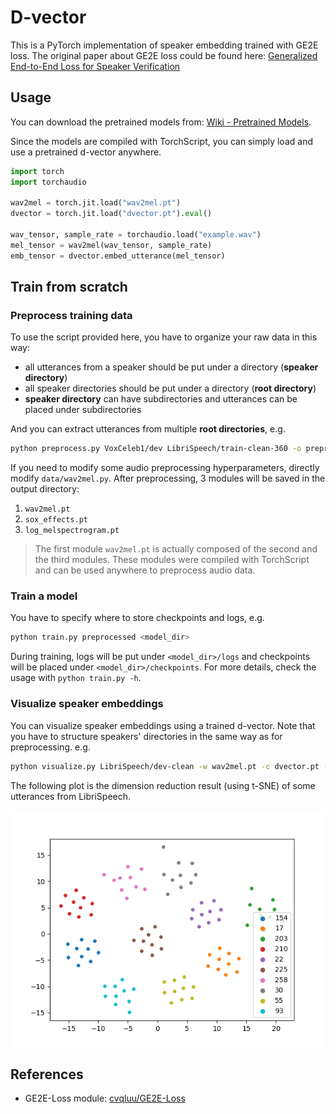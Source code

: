 # D-vector

This is a PyTorch implementation of speaker embedding trained with GE2E loss.
The original paper about GE2E loss could be found here: [Generalized End-to-End Loss for Speaker Verification](https://arxiv.org/abs/1710.10467)

## Usage

You can download the pretrained models from: [Wiki - Pretrained Models](https://github.com/yistLin/dvector/wiki/Pretrained-Models).

Since the models are compiled with TorchScript, you can simply load and use a pretrained d-vector anywhere.

```python
import torch
import torchaudio

wav2mel = torch.jit.load("wav2mel.pt")
dvector = torch.jit.load("dvector.pt").eval()

wav_tensor, sample_rate = torchaudio.load("example.wav")
mel_tensor = wav2mel(wav_tensor, sample_rate)
emb_tensor = dvector.embed_utterance(mel_tensor)
```

## Train from scratch

### Preprocess training data

To use the script provided here, you have to organize your raw data in this way:

- all utterances from a speaker should be put under a directory (**speaker directory**)
- all speaker directories should be put under a directory (**root directory**)
- **speaker directory** can have subdirectories and utterances can be placed under subdirectories

And you can extract utterances from multiple **root directories**, e.g.

```bash
python preprocess.py VoxCeleb1/dev LibriSpeech/train-clean-360 -o preprocessed
```

If you need to modify some audio preprocessing hyperparameters, directly modify `data/wav2mel.py`.
After preprocessing, 3 modules will be saved in the output directory:
1. `wav2mel.pt`
2. `sox_effects.pt`
3. `log_melspectrogram.pt`

> The first module `wav2mel.pt` is actually composed of the second and the third modules.
> These modules were compiled with TorchScript and can be used anywhere to preprocess audio data.

### Train a model

You have to specify where to store checkpoints and logs, e.g.

```bash
python train.py preprocessed <model_dir>
```

During training, logs will be put under `<model_dir>/logs` and checkpoints will be placed under `<model_dir>/checkpoints`.
For more details, check the usage with `python train.py -h`.

### Visualize speaker embeddings

You can visualize speaker embeddings using a trained d-vector.
Note that you have to structure speakers' directories in the same way as for preprocessing.
e.g.

```bash
python visualize.py LibriSpeech/dev-clean -w wav2mel.pt -c dvector.pt -o tsne.jpg
```

The following plot is the dimension reduction result (using t-SNE) of some utterances from LibriSpeech.

![TSNE result](images/tsne.png)

## References

- GE2E-Loss module: [cvqluu/GE2E-Loss](https://github.com/cvqluu/GE2E-Loss)
